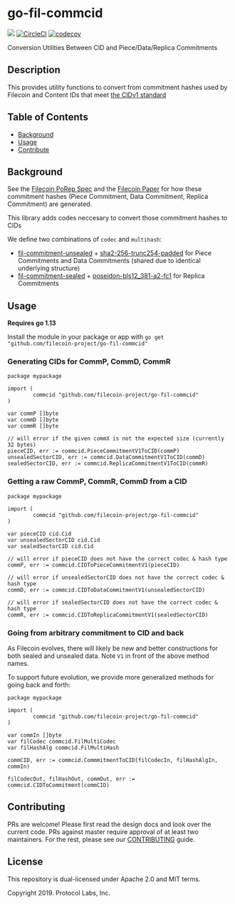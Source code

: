 # go-fil-commcid
[![](https://img.shields.io/badge/made%20by-Protocol%20Labs-blue.svg?style=flat-square)](http://ipn.io)
[![CircleCI](https://circleci.com/gh/filecoin-project/go-fil-commcid.svg?style=svg)](https://circleci.com/gh/filecoin-project/go-fil-commcid)
[![codecov](https://codecov.io/gh/filecoin-project/go-fil-commcid/branch/master/graph/badge.svg)](https://codecov.io/gh/filecoin-project/go-fil-commcid)

Conversion Utilities Between CID and Piece/Data/Replica Commitments

## Description

This provides utility functions to convert from
commitment hashes used by Filecoin and Content IDs that meet [the CIDv1 standard](https://github.com/multiformats/cid)

## Table of Contents
* [Background](https://github.com/filecoin-project/go-fil-commcid/tree/master#background)
* [Usage](https://github.com/filecoin-project/go-fil-commcid/tree/master#usage)
* [Contribute](https://github.com/filecoin-project/go-fil-commcid/tree/master#contribute)

## Background

See the [Filecoin PoRep Spec](https://filecoin-project.github.io/specs/#algorithms__porep) and the [Filecoin Paper](https://filecoin.io/filecoin.pdf) for how these commitment hashes (Piece Commitment, Data Commitment, Replica Commitment) are generated.

This library adds codes neccesary to convert those commitment hashes to CIDs

We define two combinations of `codec` and `multihash`:
- [fil-commitment-unsealed](https://github.com/multiformats/multicodec/blob/bf5c4806e/table.csv#L435) + [sha2-256-trunc254-padded](https://github.com/multiformats/multicodec/blob/bf5c4806e/table.csv#L110) for Piece Commitments and Data Commitments (shared due to identical underlying structure)
- [fil-commitment-sealed](https://github.com/multiformats/multicodec/blob/bf5c4806e/table.csv#L436) + [poseidon-bls12_381-a2-fc1](https://github.com/multiformats/multicodec/blob/bf5c4806e/table.csv#L433) for Replica Commitments

## Usage

**Requires go 1.13**

Install the module in your package or app with `go get "github.com/filecoin-project/go-fil-commcid"`

### Generating CIDs for CommP, CommD, CommR

```golang
package mypackage

import (
        commcid "github.com/filecoin-project/go-fil-commcid"
)

var commP []byte
var commD []byte
var commR []byte            

// will error if the given commX is not the expected size (currently 32 bytes)
pieceCID, err := commcid.PieceCommitmentV1ToCID(commP)
unsealedSectorCID, err := commcid.DataCommitmentV1ToCID(commD)
sealedSectorCID, err := commcid.ReplicaCommitmentV1ToCID(commR)

```

### Getting a raw CommP, CommR, CommD from a CID

```golang
package mypackage

import (
        commcid "github.com/filecoin-project/go-fil-commcid"
)

var pieceCID cid.Cid
var unsealedSectorCID cid.Cid
var sealedSectorCID cid.Cid           

// will error if pieceCID does not have the correct codec & hash type
commP, err := commcid.CIDToPieceCommitmentV1(pieceCID)

// will error if unsealedSectorCID does not have the correct codec & hash type
commD, err := commcid.CIDToDataCommitmentV1(unsealedSectorCID)

// will error if sealedSectorCID does not have the correct codec & hash type
commR, err := commcid.CIDToReplicaCommitmentV1(sealedSectorCID)
```

### Going from arbitrary commitment to CID and back

As Filecoin evolves, there will likely be new and better constructions for both sealed and unsealed data. Note `V1` in front of the above method names.

To support future evolution, we provide more generalized methods for
going back and forth:


```golang
package mypackage

import (
        commcid "github.com/filecoin-project/go-fil-commcid"
)

var commIn []byte
var filCodec commcid.FilMultiCodec
var filHashAlg commcid.FilMultiHash

commCID, err := commcid.CommmitmentToCID(filCodecIn, filHashAlgIn, commIn)

filCodecOut, filHashOut, commOut, err := commcid.CIDToCommitment(commCID)
```

## Contributing
PRs are welcome!  Please first read the design docs and look over the current code.  PRs against 
master require approval of at least two maintainers.  For the rest, please see our 
[CONTRIBUTING](https://github.com/filecoin-project/go-fil-commcid/CONTRIBUTING.md) guide.

## License
This repository is dual-licensed under Apache 2.0 and MIT terms.

Copyright 2019. Protocol Labs, Inc.
